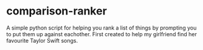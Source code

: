 # comparison-ranker
A simple python script for helping you rank a list of things by prompting you to put them up against eachother. First created to help my girlfriend find her favourite Taylor Swift songs.
